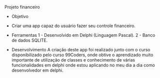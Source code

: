 Projeto financeiro 

* Objetivo
 - Criar uma app capaz do usuário fazer seu controle financeiro.

* Ferramentas
1 - Desenvolvido em Delphi (Linguagem Pascal).
 2 - Banco de dados SQLITE.

* Desenvolvimento
A criação deste app foi realizado junto com o curso disponibilizado pelo curso 99Coders, onde obtive o aprendizado
muito importante de utilização de classes e conhecimento de várias funcionalidades em delphi onde estou aplicando no meu dia a dia como desenvolvedor em delphi.
